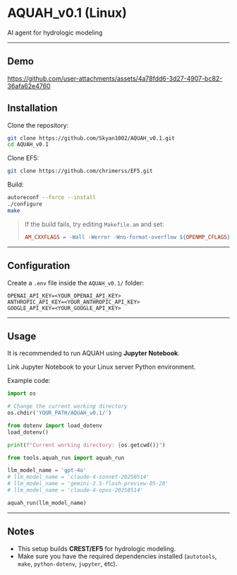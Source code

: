 # AQUAH_v0.1 (Linux)

AI agent for hydrologic modeling

---

## Demo



https://github.com/user-attachments/assets/4a78fdd6-3d27-4907-bc82-36afa62e4760



## Installation

Clone the repository:

```bash
git clone https://github.com/Skyan1002/AQUAH_v0.1.git
cd AQUAH_v0.1
```

Clone EF5:

```bash
git clone https://github.com/chrimerss/EF5.git
```

Build:

```bash
autoreconf --force --install
./configure
make
```

> If the build fails, try editing `Makefile.am` and set:
> ```makefile
> AM_CXXFLAGS = -Wall -Werror -Wno-format-overflow ${OPENMP_CFLAGS}
> ```

---

## Configuration

Create a `.env` file inside the `AQUAH_v0.1/` folder:

```env
OPENAI_API_KEY=<YOUR_OPENAI_API_KEY>
ANTHROPIC_API_KEY=<YOUR_ANTHROPIC_API_KEY>
GOOGLE_API_KEY=<YOUR_GOOGLE_API_KEY>
```

---

## Usage

It is recommended to run AQUAH using **Jupyter Notebook**.

Link Jupyter Notebook to your Linux server Python environment.

Example code:

```python
import os

# Change the current working directory
os.chdir('YOUR_PATH/AQUAH_v0.1/')

from dotenv import load_dotenv
load_dotenv()

print(f"Current working directory: {os.getcwd()}")

from tools.aquah_run import aquah_run

llm_model_name = 'gpt-4o'
# llm_model_name = 'claude-4-sonnet-20250514'
# llm_model_name = 'gemini-2.5-flash-preview-05-20'
# llm_model_name = 'claude-4-opus-20250514'

aquah_run(llm_model_name)
```

---

## Notes

- This setup builds **CREST/EF5** for hydrologic modeling.  
- Make sure you have the required dependencies installed (`autotools`, `make`, `python-dotenv`, `jupyter`, etc).  
